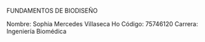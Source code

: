 FUNDAMENTOS DE BIODISEÑO 

Nombre: Sophia Mercedes Villaseca Ho
Código: 75746120
Carrera: Ingeniería Biomédica


